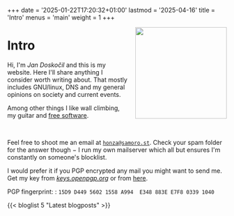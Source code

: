 +++
date = '2025-01-22T17:20:32+01:00'
lastmod = '2025-04-16'
title = 'Intro'
menus = 'main'
weight = 1
+++

<img src="/img/me.webp" style="float: right; height: 15em; margin-left: 1em;">

# Intro

Hi, I'm *Jan Doskočil* and this is my website. Here I'll share anything I
consider worth writing about. That mostly includes GNU/linux, DNS and my
general opinions on society and current events.

Among other things I like wall climbing, my guitar and [free software](https://www.fsf.org/about/).

<div style="clear:both;"></div>
<br>

Feel free to shoot me an email at <a href="mailto:honza@samoro.st">`honza@samoro.st`</a>.
Check your spam folder for the answer though − I run my own mailserver which all
but ensures I'm constantly on someone's blocklist.

I would prefer it if you PGP encrypted any mail you might want to send me. Get
my key from *[keys.openpgp.org](https://keys.openpgp.org)* or from [here](/dat/pubkey.gpg).

PGP fingerprint:
: `15D9 D449 5602 1558 A994  E348 883E E7F8 0339 1040`

{{< bloglist 5 "Latest blogposts" >}}
